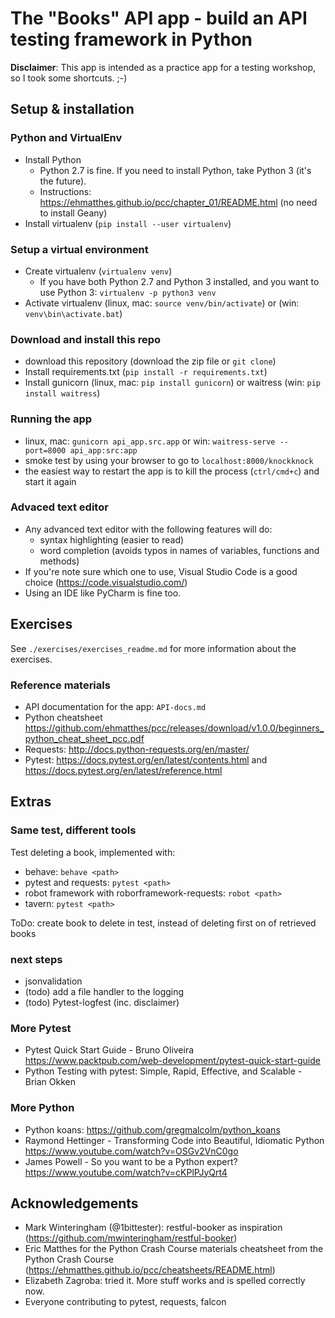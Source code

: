 # The "Books" API app - build an API testing framework in Python

**Disclaimer**: 
This app is intended as a practice app for a testing workshop, so I took some shortcuts. ;-)


## Setup & installation

### Python and VirtualEnv
- Install Python
    - Python 2.7 is fine. If you need to install Python, take Python 3 (it's the future).
    - Instructions: https://ehmatthes.github.io/pcc/chapter_01/README.html (no need to install Geany)
- Install virtualenv (`pip install --user virtualenv`)

### Setup a virtual environment
- Create virtualenv (`virtualenv venv`)
	- If you have both Python 2.7 and Python 3 installed, and you want to use Python 3:
	`virtualenv -p python3 venv`
- Activate virtualenv (linux, mac: `source venv/bin/activate`) or (win: `venv\bin\activate.bat`)

### Download and install this repo
- download this repository (download the zip file or `git clone`)
- Install requirements.txt (`pip install -r requirements.txt`)
- Install gunicorn (linux, mac: `pip install gunicorn`) or
waitress (win: `pip install waitress`)

### Running the app
- linux, mac: `gunicorn api_app.src.app` or win: `waitress-serve --port=8000 api_app:src:app`
- smoke test by using your browser to go to `localhost:8000/knockknock`
- the easiest way to restart the app is to kill the process (`ctrl/cmd+c`) and start it again

### Advaced text editor
- Any advanced text editor with the following features will do:
    - syntax highlighting (easier to read)
    - word completion (avoids typos in names of variables, functions and methods)
- If you're note sure which one to use, Visual Studio Code is a good choice
(https://code.visualstudio.com/)
- Using an IDE like PyCharm is fine too.



## Exercises
See `./exercises/exercises_readme.md` for more information about the exercises.

### Reference materials
- API documentation for the app: `API-docs.md`
- Python cheatsheet
https://github.com/ehmatthes/pcc/releases/download/v1.0.0/beginners_python_cheat_sheet_pcc.pdf
- Requests:
http://docs.python-requests.org/en/master/
- Pytest:
https://docs.pytest.org/en/latest/contents.html and https://docs.pytest.org/en/latest/reference.html



## Extras

### Same test, different tools
Test deleting a book, implemented with:
- behave: `behave <path>`
- pytest and requests: `pytest <path>`
- robot framework with roborframework-requests: `robot <path>`
- tavern: `pytest <path>`

ToDo: create book to delete in test, instead of deleting first on of retrieved books

### next steps
- jsonvalidation
- (todo) add a file handler to the logging
- (todo) Pytest-logfest (inc. disclaimer)

### More Pytest
- Pytest Quick Start Guide - Bruno Oliveira
https://www.packtpub.com/web-development/pytest-quick-start-guide
- Python Testing with pytest: Simple, Rapid, Effective, and Scalable - Brian Okken

### More Python
- Python koans: https://github.com/gregmalcolm/python_koans
- Raymond Hettinger - Transforming Code into Beautiful, Idiomatic
Python https://www.youtube.com/watch?v=OSGv2VnC0go
- James Powell - So you want to be a Python expert? https://www.youtube.com/watch?v=cKPlPJyQrt4



## Acknowledgements
- Mark Winteringham (@1bittester): restful-booker as inspiration
(https://github.com/mwinteringham/restful-booker)
- Eric Matthes for the Python Crash Course materials cheatsheet from the Python Crash Course
(https://ehmatthes.github.io/pcc/cheatsheets/README.html)
- Elizabeth Zagroba: tried it. More stuff works and is spelled correctly now.
- Everyone contributing to pytest, requests, falcon

